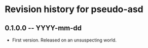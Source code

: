 # Revision history for pseudo-asd

## 0.1.0.0 -- YYYY-mm-dd

* First version. Released on an unsuspecting world.
